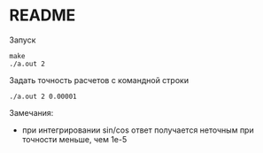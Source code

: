# README

Запуск
```
make
./a.out 2
```

Задать точность расчетов с командной строки
```
./a.out 2 0.00001
```

Замечания:
- при интегрировании sin/cos ответ получается неточным при точности меньше, чем 1e-5